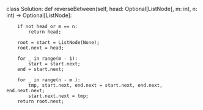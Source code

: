 

class Solution:
    def reverseBetween(self, head: Optional[ListNode], m: int, n: int) -> Optional[ListNode]:
        
        if not head or m == n:
            return head;
        
        root = start = ListNode(None);
        root.next = head;
        
        for _ in range(m - 1):
            start = start.next;
        end = start.next;
        
        for _ in range(n - m ):
            tmp, start.next, end.next = start.next, end.next, end.next.next;
            start.next.next = tmp;
        return root.next;
